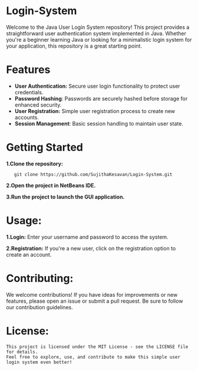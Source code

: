 # Login-System
Welcome to the Java User Login System repository! This project provides a straightforward user authentication system implemented in Java. Whether you're a beginner learning Java or looking for a minimalistic login system for your application, this repository is a great starting point.

# Features

  * **User Authentication:** Secure user login functionality to protect user credentials.
  * **Password Hashing**: Passwords are securely hashed before storage for enhanced security.
  * **User Registration:** Simple user registration process to create new accounts.
  * **Session Management**: Basic session handling to maintain user state.

# Getting Started
  **1.Clone the repository:**
  
       git clone https://github.com/SujithaKesavan/Login-System.git

  **2.Open the project in NetBeans IDE.**

  **3.Run the project to launch the GUI application.**

 # Usage:
 
   **1.Login:** Enter your username and password to access the system.

   **2.Registration:** If you're a new user, click on the registration option to create an account.

 # Contributing:

   We welcome contributions! If you have ideas for improvements or new features, please open an issue or submit a pull request. Be sure to follow our contribution guidelines.

 # License:
 
    This project is licensed under the MIT License - see the LICENSE file for details.
    Feel free to explore, use, and contribute to make this simple user login system even better!
  
